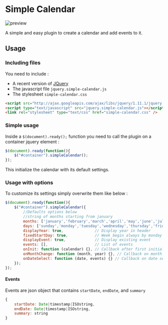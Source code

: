 # Simple Calendar
![preview](assets/simple-calendar.gif)

A simple and easy plugin to create a calendar and add events to it.

## Usage

### Including files

You need to include :
- A recent version of [JQuery](https://jquery.com/)
- The javascript file ``jquery.simple-calendar.js``
- The stylesheet ``simple-calendar.css``

```html
<script src="http://ajax.googleapis.com/ajax/libs/jquery/1.11.1/jquery.min.js"></script>
<script type="text/javascript" src="jquery.simple-calendar.js"></script>
<link rel="stylesheet" type="text/css" href="simple-calendar.css" />
```

### Simple usage
Inside a ``$(document).ready();`` function you need to call the plugin on a container jquery element :
```javascript
$(document).ready(function(){
    $("#container").simpleCalendar();
});
```

This initialize the calendar with its default settings.

### Usage with options

To customize its settings simply overwrite them like below :

```javascript
$(document).ready(function(){
    $("#container").simpleCalendar({
        //Defaults options below
        //string of months starting from january
        months: ['january','february','march','april','may','june','july','august','september','october','november','december'],
        days: ['sunday','monday','tuesday','wednesday','thursday','friday','saturday'],
        displayYear: true,              // Display year in header
        fixedStartDay: true,            // Week begin always by monday
        displayEvent: true,             // Display existing event
        events: [],                     // List of events
        onInit: function (calendar) {}, // Callback after first initialization
        onMonthChange: function (month, year) {}, // Callback on month change
        onDateSelect: function (date, events) {} // Callback on date selection
    });
});
```

#### Events

Events are json object that contains `startDate`, `endDate`, and `summary`
```javascript
{
    startDate: Date|timestamp|ISOstring,
    endDate: Date|timestamp|ISOstring,
    summary: string
}
```
